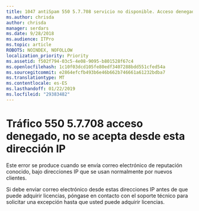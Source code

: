 ```yaml
---
title: 1047 antiSpam 550 5.7.708 servicio no disponible. Acceso denegado, el tráfico no aceptan desde esta dirección IP
ms.author: chrisda
author: chrisda
manager: serdars
ms.date: 9/28/2018
ms.audience: ITPro
ms.topic: article
ROBOTS: NOINDEX, NOFOLLOW
localization_priority: Priority
ms.assetid: f502f794-03c5-4e08-9095-b801528f67c4
ms.openlocfilehash: 1c10f03dcd105fe80edf3407288bdd551cfed54a
ms.sourcegitcommit: e2864efcfb493b6e46b662b746661a61232bdba7
ms.translationtype: MT
ms.contentlocale: es-ES
ms.lasthandoff: 01/22/2019
ms.locfileid: "29383482"
---
```

# <a name="550-57708-access-denied-traffic-not-accepted-from-this-ip"></a>Tráfico 550 5.7.708 acceso denegado, no se acepta desde esta dirección IP

Este error se produce cuando se envía correo electrónico de reputación conocido, bajo direcciones IP que se usan normalmente por nuevos clientes.
  
Si debe enviar correo electrónico desde estas direcciones IP antes de que puede adquirir licencias, póngase en contacto con el soporte técnico para solicitar una excepción hasta que usted puede adquirir licencias.
  

